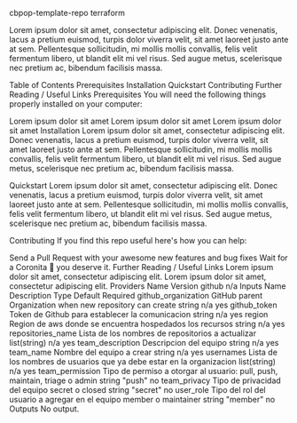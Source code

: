 cbpop-template-repo
terraform

Lorem ipsum dolor sit amet, consectetur adipiscing elit. Donec venenatis, lacus a pretium euismod, turpis dolor viverra velit, sit amet laoreet justo ante at sem. Pellentesque sollicitudin, mi mollis mollis convallis, felis velit fermentum libero, ut blandit elit mi vel risus. Sed augue metus, scelerisque nec pretium ac, bibendum facilisis massa.

Table of Contents
Prerequisites
Installation
Quickstart
Contributing
Further Reading / Useful Links
Prerequisites
You will need the following things properly installed on your computer:

Lorem ipsum dolor sit amet
Lorem ipsum dolor sit amet
Lorem ipsum dolor sit amet
Installation
Lorem ipsum dolor sit amet, consectetur adipiscing elit. Donec venenatis, lacus a pretium euismod, turpis dolor viverra velit, sit amet laoreet justo ante at sem. Pellentesque sollicitudin, mi mollis mollis convallis, felis velit fermentum libero, ut blandit elit mi vel risus. Sed augue metus, scelerisque nec pretium ac, bibendum facilisis massa.

Quickstart
Lorem ipsum dolor sit amet, consectetur adipiscing elit. Donec venenatis, lacus a pretium euismod, turpis dolor viverra velit, sit amet laoreet justo ante at sem. Pellentesque sollicitudin, mi mollis mollis convallis, felis velit fermentum libero, ut blandit elit mi vel risus. Sed augue metus, scelerisque nec pretium ac, bibendum facilisis massa.

Contributing
If you find this repo useful here's how you can help:

Send a Pull Request with your awesome new features and bug fixes
Wait for a Coronita 🍺 you deserve it.
Further Reading / Useful Links
Lorem ipsum dolor sit amet, consectetur adipiscing elit.
Lorem ipsum dolor sit amet, consectetur adipiscing elit.
Providers
Name	Version
github	n/a
Inputs
Name	Description	Type	Default	Required
github_organization	GitHub parent Organization when new repository can create	string	n/a	yes
github_token	Token de Github para establecer la comunicacion	string	n/a	yes
region	Region de aws donde se encuentra hospedados los recursos	string	n/a	yes
repositories_name	Lista de los nombres de repositorios a actualizar	list(string)	n/a	yes
team_description	Descripcion del equipo	string	n/a	yes
team_name	Nombre del equipo a crear	string	n/a	yes
usernames	Lista de los nombres de usuarios que ya debe estar en la organizacion	list(string)	n/a	yes
team_permission	Tipo de permiso a otorgar al usuario: pull, push, maintain, triage o admin	string	"push"	no
team_privacy	Tipo de privacidad del equipo secret o closed	string	"secret"	no
user_role	Tipo del rol del usuario a agregar en el equipo member o maintainer	string	"member"	no
Outputs
No output.
